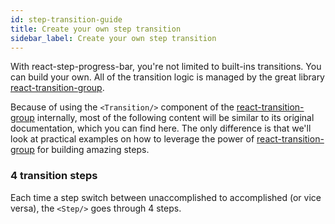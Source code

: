 ```yaml
---
id: step-transition-guide
title: Create your own step transition
sidebar_label: Create your own step transition
---
```


With react-step-progress-bar, you're not limited to built-ins transitions. You can build your own. All of the transition logic is managed by the great library [react-transition-group](https://reactcommunity.org/react-transition-group/).

Because of using the `<Transition/>` component of the [react-transition-group](https://reactcommunity.org/react-transition-group/) internally, most of the following content will be similar to its original documentation, which you can find here. The only difference is that we'll look at practical examples on how to leverage the power of [react-transition-group](https://reactcommunity.org/react-transition-group/) for building amazing steps.

### 4 transition steps

Each time a step switch between unaccomplished to accomplished (or vice versa), the `<Step/>` goes through 4 steps.
